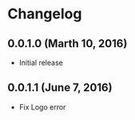 # Changelog

## 0.0.1.0 (Marth 10, 2016)

- Initial release

## 0.0.1.1 (June 7, 2016)

- Fix Logo error
